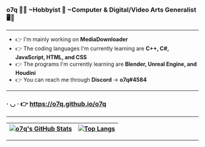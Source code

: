 <div style="user-select: none;">

### <b>o7q</b> 👋🙂 ~Hobbyist 🧀 ~Computer & Digital/Video Arts Generalist 🖥️🎥

---

- 👉 I'm mainly working on <b>MediaDownloader</b>
- 👉 The coding languages I'm currently learning are <b>C++, C#, JavaScript, HTML, and CSS</b>
- 👉 The programs I'm currently learning are <b>Blender, Unreal Engine, and Houdini</b>
- 👉 You can reach me through <b>Discord</b> → <b>o7q#4584</b>

---

### · ◡ · 👉 https://o7q.github.io/o7q

---

| [![o7q's GitHub Stats](https://github-readme-stats.vercel.app/api?username=o7q&theme=dark&show_icons=true&hide=prs)](https://github.com/o7q) | [![Top Langs](https://github-readme-stats.vercel.app/api/top-langs/?username=o7q&theme=dark&layout=compact)](https://github.com/o7q?tab=repositories) |
|-|-|

---

</div>